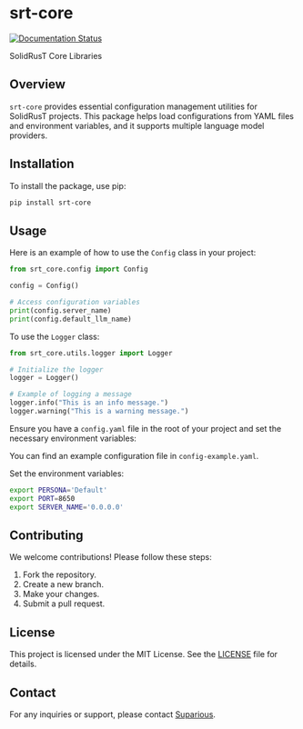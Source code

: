 # srt-core

[![Documentation Status](https://readthedocs.org/projects/srt-core/badge/?version=latest)](https://srt-core.readthedocs.io/en/latest/?badge=latest)

SolidRusT Core Libraries

## Overview

`srt-core` provides essential configuration management utilities for SolidRusT projects. This package helps load configurations from YAML files and environment variables, and it supports multiple language model providers.

## Installation

To install the package, use pip:

```sh
pip install srt-core
```

## Usage

Here is an example of how to use the `Config` class in your project:

```python
from srt_core.config import Config

config = Config()

# Access configuration variables
print(config.server_name)
print(config.default_llm_name)
```

To use the `Logger` class:

```python
from srt_core.utils.logger import Logger

# Initialize the logger
logger = Logger()

# Example of logging a message
logger.info("This is an info message.")
logger.warning("This is a warning message.")
```

Ensure you have a `config.yaml` file in the root of your project and set the necessary environment variables:

You can find an example configuration file in `config-example.yaml`.

Set the environment variables:

```sh
export PERSONA='Default'
export PORT=8650
export SERVER_NAME='0.0.0.0'
```

## Contributing

We welcome contributions! Please follow these steps:

1. Fork the repository.
2. Create a new branch.
3. Make your changes.
4. Submit a pull request.

## License

This project is licensed under the MIT License. See the [LICENSE](LICENSE) file for details.

## Contact

For any inquiries or support, please contact [Suparious](mailto:suparious@solidrust.net).
